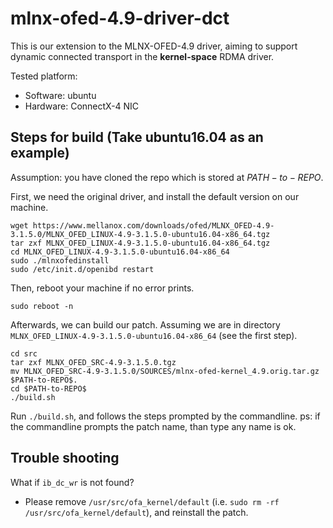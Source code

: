 # mlnx-ofed-4.9-driver-dct

This is our extension to the MLNX-OFED-4.9 driver,
aiming to support dynamic connected transport in the **kernel-space** RDMA driver. 

Tested platform:
- Software: ubuntu
- Hardware: ConnectX-4 NIC

## Steps for build (Take ubuntu16.04 as an example)

Assumption: you have cloned the repo which is stored at $PATH-to-REPO$. 

First, we need the original driver, and install the default version on our machine. 
```shell
wget https://www.mellanox.com/downloads/ofed/MLNX_OFED-4.9-3.1.5.0/MLNX_OFED_LINUX-4.9-3.1.5.0-ubuntu16.04-x86_64.tgz
tar zxf MLNX_OFED_LINUX-4.9-3.1.5.0-ubuntu16.04-x86_64.tgz
cd MLNX_OFED_LINUX-4.9-3.1.5.0-ubuntu16.04-x86_64 
sudo ./mlnxofedinstall
sudo /etc/init.d/openibd restart
```
Then, reboot your machine if no error prints.
```shell
sudo reboot -n
```

Afterwards, we can build our  patch. Assuming we are in directory `MLNX_OFED_LINUX-4.9-3.1.5.0-ubuntu16.04-x86_64` (see the first step). 

```
cd src
tar zxf MLNX_OFED_SRC-4.9-3.1.5.0.tgz
mv MLNX_OFED_SRC-4.9-3.1.5.0/SOURCES/mlnx-ofed-kernel_4.9.orig.tar.gz $PATH-to-REPO$.
cd $PATH-to-REPO$
./build.sh

```

Run `./build.sh`, and follows the steps prompted by the commandline.
ps: if the commandline prompts the patch name, than type any name is ok.


## Trouble shooting
What if `ib_dc_wr` is not found? 
- Please remove `/usr/src/ofa_kernel/default` (i.e. `sudo rm -rf /usr/src/ofa_kernel/default`), and reinstall the patch. 
